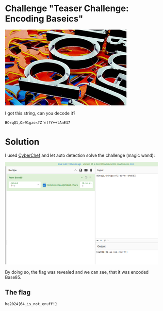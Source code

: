 # Challenge "Teaser Challenge: Encoding Baseics"
<img src="./banner.jpg" width="400px" alt="Banner Image">

I got this string, can you decode it?

    BOrqQ1,O>91gas<?Z'e(?Y++tAnE37


# Solution
I used [CyberChef](https://gchq.github.io/CyberChef/ "CyberChef on GitHub") and let auto detection solve the challenge (magic wand):

![CyberChef auto detection](CyberChef.png)

By doing so, the flag was revealed and we can see, that it was encoded Base85.

## The flag
    he2024{64_is_not_enuff!}
